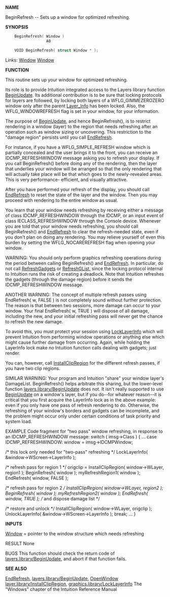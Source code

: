 
**NAME**

BeginRefresh -- Sets up a window for optimized refreshing.

**SYNOPSIS**

```c
    BeginRefresh( Window )
                  A0

    VOID BeginRefresh( struct Window * );

```
Links: [Window](_00D4) [Window](_00D4) 

**FUNCTION**

This routine sets up your window for optimized refreshing.

Its role is to provide Intuition integrated access to the Layers
library function [BeginUpdate](_038E).  Its additional contribution is
to be sure that locking protocols for layers are followed, by
locking both layers of a WFLG_GIMMEZEROZERO window only after the
parent [Layer_Info](_00C4) has been locked.  Also, the WFLG_WINDOWREFRESH
flag is set in your window, for your information.

The purpose of [BeginUpdate](_038E), and hence BeginRefresh(), is to
restrict rendering in a window (layer) to the region that needs
refreshing after an operation such as window sizing or uncovering.
This restriction to the &#034;damage region&#034; persists until you call
[EndRefresh](EndRefresh).

For instance, if you have a WFLG_SIMPLE_REFRESH window which is
partially concealed and the user brings it to the front, you can
receive an IDCMP_REFRESHWINDOW message asking you to refresh your
display.  If you call BeginRefresh() before doing any of the
rendering, then the layer that underlies your window will be arranged
so that the only rendering that will actually take place will be that
which goes to the newly-revealed areas.  This is very performance-
efficient, and visually attractive.

After you have performed your refresh of the display, you should call
[EndRefresh](EndRefresh) to reset the state of the layer and the window.  Then you
may proceed with rendering to the entire window as usual.

You learn that your window needs refreshing by receiving either a
message of class IDCMP_REFRESHWINDOW through the IDCMP, or an input
event of class IECLASS_REFRESHWINDOW through the Console device.
Whenever you are told that your window needs refreshing, you should
call BeginRefresh() and [EndRefresh](EndRefresh) to clear the refresh-needed
state, even if you don't plan on doing any rendering.  You may relieve
yourself of even this burden by setting the WFLG_NOCAREREFRESH flag
when opening your window.

WARNING: You should only perform graphics refreshing operations
during the period between calling BeginRefresh() and [EndRefresh](EndRefresh).
In particular, do not call [RefreshGadgets](RefreshGadgets) or [RefreshGList](RefreshGList), since
the locking protocol internal to Intuition runs the risk of creating
a deadlock.  Note that Intuition refreshes the gadgets (through
the damage region) before it sends the IDCMP_REFRESHWINDOW message.

ANOTHER WARNING: The concept of multiple refresh passes using
EndRefresh( w, FALSE ) is not completely sound without further
protection.  The reason is that between two sessions, more
damage can occur to your window.  Your final EndRefresh( w, TRUE )
will dispose of all damage, including the new, and your
initial refreshing pass will never get the chance to refresh
the new damage.

To avoid this, you must protect your session using [LockLayerInfo](_039C)
which will prevent Intuition from performing window operations
or anything else which might cause further damage from occurring.
Again, while holding the LayerInfo lock make no Intuition
function calls dealing with gadgets; just render.

You can, however, call [InstallClipRegion](_0399) for the different
refresh passes, if you have two clip regions.

SIMILAR WARNING: Your program and Intuition &#034;share&#034; your window
layer's DamageList.  BeginRefresh() helps arbitrate this
sharing, but the lower-level function [layers.library/BeginUpdate](../layers/BeginUpdate)
does not.  It isn't really supported to use [BeginUpdate](_038E) on
a window's layer, but if you do--for whatever reason--it is
critical that you first acquire the LayerInfo lock as in
the above example: even if you only have one pass of refresh
rendering to do.  Otherwise, the refreshing of your window's
borders and gadgets can be incomplete, and the problem might
occur only under certain conditions of task priority and
system load.

EXAMPLE
Code fragment for &#034;two pass&#034; window refreshing, in response
to an IDCMP_REFRESHWINDOW message:
switch ( imsg-&#062;Class )
{
...
case IDCMP_REFRESHWINDOW:
window = imsg-&#062;IDCMPWindow;

/* this lock only needed for &#034;two-pass&#034; refreshing */
LockLayerInfo( &#038;window-&#062;WScreen-&#062;LayerInfo );

/* refresh pass for region 1 */
origclip = InstallClipRegion( window-&#062;WLayer, region1 );
BeginRefresh( window );
myRefreshRegion1( window );
EndRefresh( window, FALSE );

/* refresh pass for region 2 */
InstallClipRegion( window-&#062;WLayer, region2 );
BeginRefresh( window );
myRefreshRegion2( window );
EndRefresh( window, TRUE );         /* and dispose damage list */

/* restore and unlock */
InstallClipRegion( window-&#062;WLayer, origclip );
UnlockLayerInfo( &#038;window-&#062;WScreen-&#062;LayerInfo );
break;
...
}


**INPUTS**

[Window](_00D4) = pointer to the window structure which needs refreshing

RESULT
None

BUGS
This function should check the return code of
[layers.library/BeginUpdate](../layers/BeginUpdate), and abort if that function fails.

**SEE ALSO**

[EndRefresh](EndRefresh), [layers.library/BeginUpdate](../layers/BeginUpdate), [OpenWindow](OpenWindow)
[layer.library/InstallClipRegion](../layer/InstallClipRegion), [graphics.library/LockLayerInfo](../graphics/LockLayerInfo)
The &#034;Windows&#034; chapter of the Intuition Reference Manual
